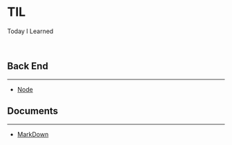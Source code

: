 # TIL

Today I Learned

<br>

## Back End

<hr/>

- [Node](https://github.com/wonsun2006/TIL/tree/main/Node)

## Documents

<hr/>

- [MarkDown](https://github.com/wonsun2006/TIL/tree/main/MarkDown)
